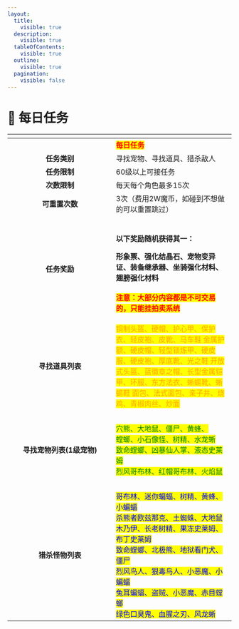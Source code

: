 ```yaml
---
layout:
  title:
    visible: true
  description:
    visible: true
  tableOfContents:
    visible: true
  outline:
    visible: true
  pagination:
    visible: false
---
```


# 🚩 每日任务

<table data-header-hidden><thead><tr><th width="220" align="center"></th><th></th></tr></thead><tbody><tr><td align="center"><br></td><td>                                               <mark style="color:red;"><strong>每日任务</strong></mark></td></tr><tr><td align="center"><strong>任务类别</strong></td><td>寻找宠物、寻找道具、猎杀敌人</td></tr><tr><td align="center"><strong>任务限制</strong></td><td>60级以上可接任务</td></tr><tr><td align="center"><strong>次数限制</strong></td><td>每天每个角色最多15次</td></tr><tr><td align="center"><strong>可重置次数</strong></td><td>3次（费用2W魔币，如碰到不想做的可以重置跳过）</td></tr><tr><td align="center"><strong>任务奖励</strong></td><td><p><br><strong>以下奖励随机获得其一：</strong></p><p></p><p><strong>形象票、强化结晶石、宠物变异证、装备继承器、坐骑强化材料、翅膀强化材料</strong><br><br><mark style="color:red;"><strong>注意：大部分内容都是不可交易的，只能挂拍卖系统</strong></mark></p></td></tr><tr><td align="center"><strong>寻找道具列表</strong></td><td><mark style="color:orange;">铜制头盔、硬帽、护心甲、保护衣、轻皮袍、皮靴、马车鞋 金属护额、硬皮帽、轻型锁炼甲、硬皮服、硬皮袍、厚底靴、光之鞋 开放式头盔、蓝徽章之帽、长型金属铠甲、环服、东方法衣、蜥蜴靴、蜥蜴鞋 面包、法式面包、亲子井、烧鸡、青椒肉丝、炒面</mark></td></tr><tr><td align="center"><br></td><td><br></td></tr><tr><td align="center"><strong>寻找宠物列表(1级宠物)</strong></td><td><mark style="color:green;">穴熊、大地鼠、僵尸、黄蜂、</mark><br><mark style="color:green;">螳螂、小石像怪、树精、水龙蜥</mark><br><mark style="color:green;">致命螳螂、凶暴仙人掌、液态史莱姆</mark><br><mark style="color:green;">烈风哥布林、红帽哥布林、火焰鼠</mark></td></tr><tr><td align="center"><br></td><td><br></td></tr><tr><td align="center"><strong>猎杀怪物列表</strong></td><td><mark style="color:blue;">哥布林、迷你蝙蝠、树精、黄蜂、小蝙蝠</mark><br><mark style="color:blue;">杀熊者欧兹那克、土蜘蛛、大地鼠</mark><br><mark style="color:blue;">木乃伊、长老树精、果冻史莱姆、布丁史莱姆</mark><br><mark style="color:blue;">致命螳螂、北极熊、地狱看门犬、僵尸</mark><br><mark style="color:blue;">烈风鸟人、狠毒鸟人、小恶魔、小蝙蝠</mark><br><mark style="color:blue;">兔耳蝙蝠、盗贼、小恶魔、赤目螳螂</mark><br><mark style="color:blue;">绿色口臭鬼、血腥之刃、风龙蜥</mark><br></td></tr></tbody></table>
